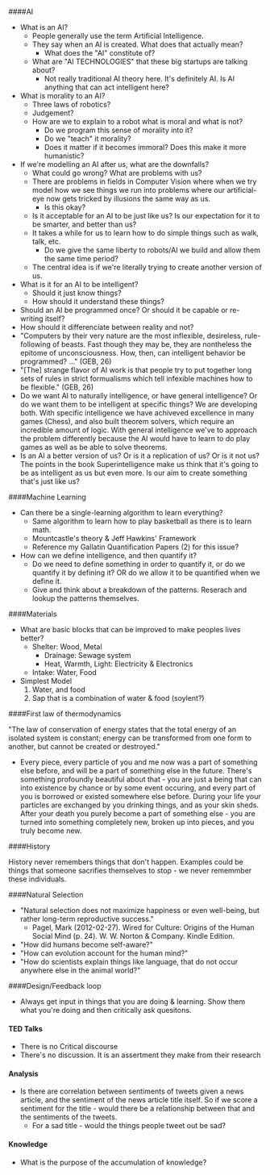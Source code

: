 ####AI

- What is an AI?
	- People generally use the term Artificial Intelligence.
	- They say when an AI is created. What does that actually mean?
		- What does the "AI" constitute of?
	- What are "AI TECHNOLOGIES" that these big startups are talking about?
		- Not really traditional AI theory here. It's definitely AI. Is AI anything that can act intelligent here?
- What is morality to an AI?
	- Three laws of robotics?
	- Judgement?
	- How are we to explain to a robot what is moral and what is not?
		- Do we program this sense of morality into it? 
		- Do we "teach" it morality?
		- Does it matter if it becomes immoral? Does this make it more humanistic?
- If we're modelling an AI after us, what are the downfalls?
	- What could go wrong? What are problems with us?
	- There are problems in fields in Computer Vision where when we try model how we see things we run into problems where our artificial-eye now gets tricked by illusions the same way as us.
		- Is this okay?
	- Is it acceptable for an AI to be just like us? Is our expectation for it to be smarter, and better than us?
	- It takes a while for us to learn how to do simple things such as walk, talk, etc. 
		- Do we give the same liberty to robots/AI we build and allow them the same time period?
	- The central idea is if we're literally trying to create another version of us.
- What is it for an AI to be intelligent?
	- Should it just know things? 
	- How should it understand these things?
- Should an AI be programmed once? Or should it be capable or re-writing itself? 
- How should it differenciate between reality and not? 
- "Computers by their very nature are the most inflexible, desireless, rule-following of beasts. Fast though they may be, they are nontheless the epitome of unconsciousness. How, then, can intelligent behavior be programmed? ..." (GEB, 26)
- "[The] strange flavor of AI work is that people try to put together long sets of rules in strict formualisms which tell infexible machines how to be flexible." (GEB, 26)
- Do we want AI to naturally intelligence, or have general intelligence? Or do we want them to be intelligent at specific things? We are developing both. With specific intelligence we have achiveved excellence in many games (Chess), and also built theorem solvers, which require an incredible amount of logic. With general intelligence we've to approach the problem differently because the AI would have to learn to do play games as well as be able to solve theorems. 
- Is an AI a better version of us? Or is it a replication of us? Or is it not us? The points in the book Superintelligence make us think that it's going to be as intelligent as us but even more. Is our aim to create something that's just like us? 

####Machine Learning

- Can there be a single-learning algorithm to learn everything?
	- Same algorithm to learn how to play basketball as there is to learn math.
	- Mountcastle's theory & Jeff Hawkins' Framework
	- Reference my Gallatin Quantification Papers (2) for this issue?
- How can we define intelligence, and then quantify it?
	- Do we need to define something in order to quantify it, or do we quantify it by defining it? OR do we allow it to be quantified when we define it.
	- Give and think about a breakdown of the patterns. Reserach and lookup the patterns themselves.

####Materials

- What are basic blocks that can be improved to make peoples lives better?
	- Shelter: Wood, Metal
		- Drainage: Sewage system
		- Heat, Warmth, Light: Electricity & Electronics
	- Intake: Water, Food
- Simplest Model
	1. Water, and food
	2. Sap that is a combination of water & food (soylent?)

####First law of thermodynamics

"The law of conservation of energy states that the total energy of an isolated system is constant; energy can be transformed from one form to another, but cannot be created or destroyed."

- Every piece, every particle of you and me now was a part of something else before, and will be a part of something else in the future. There's something profoundly beautiful about that - you are just a being that can into existence by chance or by some event occuring, and every part of you is borrowed or existed somewhere else before. During your life your particles are exchanged by you drinking things, and as your skin sheds. After your death you purely become a part of something else - you are turned into something completely new, broken up into pieces, and you truly become new. 

####History

History never remembers things that don't happen. Examples could be things that someone sacrifies themselves to stop - we never rememmber these individuals.

####Natural Selection

- "Natural selection does not maximize happiness or even well-being, but rather long-term reproductive success."
	- Pagel, Mark (2012-02-27). Wired for Culture: Origins of the Human Social Mind (p. 24). W. W. Norton & Company. Kindle Edition. 
- "How did humans become self-aware?"
- "How can evolution account for the human mind?" 
- "How do scientists explain things like language, that do not occur anywhere else in the animal world?"

####Design/Feedback loop

- Always get input in things that you are doing & learning. Show them what you're doing and then critically ask quesitons.

#### TED Talks

- There is no Critical discourse
- There's no discussion. It is an assertment they make from their research

#### Analysis

- Is there are correlation between sentiments of tweets given a news article, and the sentiment of the news article title itself. So if we score a sentiment for the title - would there be a relationship between that and the sentiments of the tweets.
	- For a sad title - would the things people tweet out be sad?

#### Knowledge

- What is the purpose of the accumulation of knowledge?
